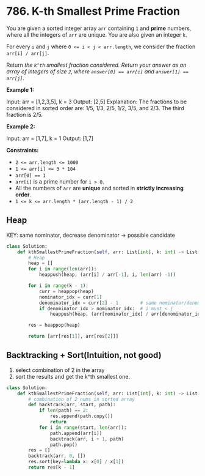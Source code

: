 # 786. K-th Smallest Prime Fraction

You are given a sorted integer array `arr` containing `1` and **prime** numbers, where all the integers of `arr` are unique. You are also given an integer `k`.

For every `i` and `j` where `0 <= i < j < arr.length`, we consider the fraction `arr[i] / arr[j]`.

Return *the `k^th` smallest fraction considered. Return your answer as an array of integers of size `2`, where `answer[0] == arr[i]` and `answer[1] == arr[j]`.*

 

**Example 1:**

Input: arr = [1,2,3,5], k = 3
Output: [2,5]
Explanation: The fractions to be considered in sorted order are:
1/5, 1/3, 2/5, 1/2, 3/5, and 2/3.
The third fraction is 2/5.

**Example 2:**

Input: arr = [1,7], k = 1
Output: [1,7]


**Constraints:**

* `2 <= arr.length <= 1000`
* `1 <= arr[i] <= 3 * 104`
* `arr[0] == 1`
* `arr[i]` is a prime number for `i > 0`.
* All the numbers of `arr` are **unique** and sorted in **strictly increasing order**.
* `1 <= k <= arr.length * (arr.length - 1) / 2`



## Heap

KEY: same nominator, decrease denominator -> possible candidate

```python
class Solution:
    def kthSmallestPrimeFraction(self, arr: List[int], k: int) -> List[int]:
        # Heap
        heap = []
        for i in range(len(arr)):
            heappush(heap, (arr[i] / arr[-1], i, len(arr) -1))

        for i in range(k - 1):
            curr = heappop(heap)
            nominator_idx = curr[1]              
            denominator_idx = curr[2] - 1        # same nominator/denominator_index--, could be smaller fraction
            if denominator_idx > nominator_idx:  # i must < j
                heappush(heap, (arr[nominator_idx] / arr[denominator_idx], nominator_idx, denominator_idx))

        res = heappop(heap)

        return [arr[res[1]], arr[res[2]]]
```



## Backtracking + Sort(Intuition, not good)

1. select combination of 2 in the array
2. sort the results and get the k^th smallest one.

```python
class Solution:
    def kthSmallestPrimeFraction(self, arr: List[int], k: int) -> List[int]:
        # combination of 2 nums in sorted array
        def backtrack(arr, start, path):
            if len(path) == 2:
                res.append(path.copy())
                return
            for i in range(start, len(arr)):
                path.append(arr[i])
                backtrack(arr, i + 1, path)
                path.pop()
        res = []
        backtrack(arr, 0, [])
        res.sort(key=lambda x: x[0] / x[1])
        return res[k - 1]
```
